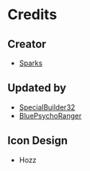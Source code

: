 # Credits

## Creator
- [Sparks](https://twitter.com/SelcouthSparks)

## Updated by
- [SpecialBuilder32](https://twitter.com/SpecialBuilder)
- [BluePsychoRanger](https://twitter.com/BluPsychoRanger)

## Icon Design
- Hozz
